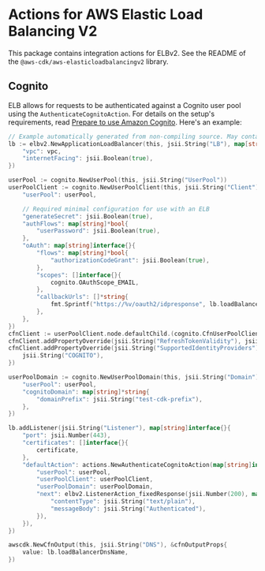 # Actions for AWS Elastic Load Balancing V2

This package contains integration actions for ELBv2. See the README of the `@aws-cdk/aws-elasticloadbalancingv2` library.

## Cognito

ELB allows for requests to be authenticated against a Cognito user pool using
the `AuthenticateCognitoAction`. For details on the setup's requirements,
read [Prepare to use Amazon
Cognito](https://docs.aws.amazon.com/elasticloadbalancing/latest/application/listener-authenticate-users.html#cognito-requirements).
Here's an example:

```go
// Example automatically generated from non-compiling source. May contain errors.
lb := elbv2.NewApplicationLoadBalancer(this, jsii.String("LB"), map[string]interface{}{
	"vpc": vpc,
	"internetFacing": jsii.Boolean(true),
})

userPool := cognito.NewUserPool(this, jsii.String("UserPool"))
userPoolClient := cognito.NewUserPoolClient(this, jsii.String("Client"), map[string]interface{}{
	"userPool": userPool,

	// Required minimal configuration for use with an ELB
	"generateSecret": jsii.Boolean(true),
	"authFlows": map[string]*bool{
		"userPassword": jsii.Boolean(true),
	},
	"oAuth": map[string]interface{}{
		"flows": map[string]*bool{
			"authorizationCodeGrant": jsii.Boolean(true),
		},
		"scopes": []interface{}{
			cognito.OAuthScope_EMAIL,
		},
		"callbackUrls": []*string{
			fmt.Sprintf("https://%v/oauth2/idpresponse", lb.loadBalancerDnsName),
		},
	},
})
cfnClient := userPoolClient.node.defaultChild.(cognito.CfnUserPoolClient)
cfnClient.addPropertyOverride(jsii.String("RefreshTokenValidity"), jsii.Number(1))
cfnClient.addPropertyOverride(jsii.String("SupportedIdentityProviders"), []interface{}{
	jsii.String("COGNITO"),
})

userPoolDomain := cognito.NewUserPoolDomain(this, jsii.String("Domain"), map[string]interface{}{
	"userPool": userPool,
	"cognitoDomain": map[string]*string{
		"domainPrefix": jsii.String("test-cdk-prefix"),
	},
})

lb.addListener(jsii.String("Listener"), map[string]interface{}{
	"port": jsii.Number(443),
	"certificates": []interface{}{
		certificate,
	},
	"defaultAction": actions.NewAuthenticateCognitoAction(map[string]interface{}{
		"userPool": userPool,
		"userPoolClient": userPoolClient,
		"userPoolDomain": userPoolDomain,
		"next": elbv2.ListenerAction_fixedResponse(jsii.Number(200), map[string]*string{
			"contentType": jsii.String("text/plain"),
			"messageBody": jsii.String("Authenticated"),
		}),
	}),
})

awscdk.NewCfnOutput(this, jsii.String("DNS"), &cfnOutputProps{
	value: lb.loadBalancerDnsName,
})
```
